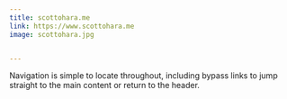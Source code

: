 ```yaml
---
title: scottohara.me
link: https://www.scottohara.me
image: scottohara.jpg


---
```


Navigation is simple to locate throughout, including bypass links to jump straight to the main content or return to the header.
